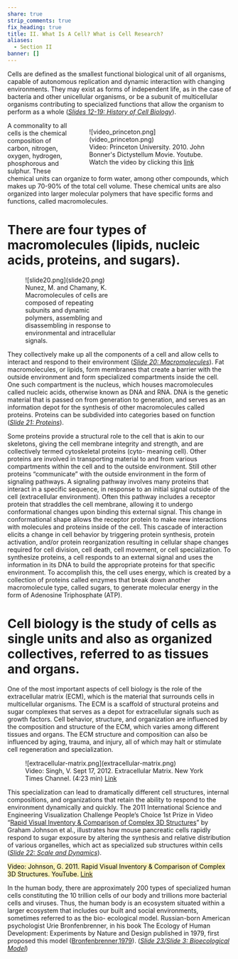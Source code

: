 ```yaml
---
share: true
strip_comments: true
fix_heading: true
title: II. What Is A Cell? What is Cell Research?
aliases:
  - Section II
banner: []
---
```

Cells are defined as the smallest functional biological unit of all organisms, capable of autonomous replication and dynamic interaction with changing environments. They may exist as forms of independent life, as in the case of bacteria and other unicellular organisms, or be a subunit of multicellular organisms contributing to specialized functions that allow the organism to perform as a whole (*[Slides 12-19: History of Cell Biology](http://stemcellcurriculum.org/slidesets.html)*).

<figure markdown style="float:right; width:20em;">
  ![video_princeton.png](video_princeton.png)
  <figcaption>Video: Princeton University. 2010. John Bonner's Dictystellum Movie. Youtube. Watch the video by clicking this <a href="https://youtu.be/bkVhLJLG7ug">link</a></figcaption>
</figure>

A commonality to all cells is the chemical composition of carbon, nitrogen, oxygen, hydrogen, phosphorous and sulphur. These chemical units can organize to form water, among other compounds, which makes up 70-90% of the total cell volume. These chemical units are also organized into larger molecular polymers that have specific forms and functions, called macromolecules.


# There are four types of macromolecules (lipids, nucleic acids, proteins, and sugars).


<figure markdown style="width:15em;">
  ![slide20.png](slide20.png)
  <figcaption>Nunez, M. and Chamany, K. Macromolecules of cells are composed of repeating subunits and dynamic polymers, assembling and disassembling in response to environmental and intracellular signals.</figcaption>
</figure>

They collectively make up all the components of a cell and allow cells to interact and respond to their environment (*[Slide 20: Macromolecules](http://stemcellcurriculum.org/slidesets.html)*). Fat macromolecules, or lipids, form membranes that create a barrier with the outside environment and form specialized compartments inside the cell. One such compartment is the nucleus, which houses macromolecules called nucleic acids, otherwise known as DNA and RNA. DNA is the genetic material that is passed on from generation to generation, and serves as an information depot for the synthesis of other macromolecules called proteins. Proteins can be subdivided into categories based on function (*[Slide 21: Proteins](http://stemcellcurriculum.org/slidesets.html)*).

Some proteins provide a structural role to the cell that is akin to our skeletons, giving the cell membrane integrity and strength, and are collectively termed cytoskeletal proteins (cyto- meaning cell). Other proteins are involved in transporting material to and from various compartments within the cell and to the outside environment. Still other proteins “communicate” with the outside environment in the form of signaling pathways. A signaling pathway involves many proteins that interact in a specific sequence, in response to an initial signal outside of the cell (extracellular environment). Often this pathway includes a receptor protein that straddles the cell membrane, allowing it to undergo conformational changes upon binding this external signal. This change in conformational shape allows the receptor protein to make new interactions with molecules and proteins inside of the cell. This cascade of interaction elicits a change in cell behavior by triggering protein synthesis, protein activation, and/or protein reorganization resulting in cellular shape changes required for cell division, cell death, cell movement, or cell specialization. To synthesize proteins, a cell responds to an external signal and uses the information in its DNA to build the appropriate proteins for that specific environment. To accomplish this, the cell uses energy, which is created by a collection of proteins called enzymes that break down another macromolecule type, called sugars, to generate molecular energy in the form of Adenosine Triphosphate (ATP).

# Cell biology is the study of cells as single units and also as organized collectives, referred to as tissues and organs.

One of the most important aspects of cell biology is the role of the extracellular matrix (ECM), which is the material that surrounds cells in multicellular organisms. The ECM is a scaffold of structural proteins and sugar complexes that serves as a depot for extracellular signals such as growth factors. Cell behavior, structure, and organization are influenced by the composition and structure of the ECM, which varies among different tissues and organs. The ECM structure and composition can also be influenced by aging, trauma, and injury, all of which may halt or stimulate cell regeneration and specialization.

<figure markdown style="width:30em;">
  ![extracellular-matrix.png](extracellular-matrix.png)
  <figcaption>Video: Singh, V. Sept 17, 2012. Extracellular Matrix. New York Times Channel. (4:23 min) <a href="http://www.nytimes.com/video/health/research/100000001773152/extracellular-matrix.html?action=click&contentCollection=health&module=embedded®ion=caption&pgtype=article">Link</a></figcaption>
</figure>

This specialization can lead to dramatically different cell structures, internal compositions, and organizations that retain the ability to respond to the environment dynamically and quickly. The 2011 International Science and Engineering Visualization Challenge People’s Choice 1st Prize in Video “[Rapid Visual Inventory & Comparison of Complex 3D Structures](https://www.youtube.com/watch?v=Dl1ufW3cj4g)” by Graham Johnson et al., illustrates how mouse pancreatic cells rapidly respond to sugar exposure by altering the synthesis and relative distribution of various organelles, which act as specialized sub structures within cells (*[Slide 22: Scale and Dynamics](http://stemcellcurriculum.org/slidesets.html)*).

<mark style="background: #FFF3A3A6;">Video: Johnson, G. 2011. Rapid Visual Inventory & Comparison of Complex 3D Structures. YouTube. [Link](https://www.youtube.com/watch?v=Dl1ufW3cj4g)</mark>

In the human body, there are approximately 200 types of specialized human cells constituting the 10 trillion cells of our body and trillions more bacterial cells and viruses. Thus, the human body is an ecosystem situated within a larger ecosystem that includes our built and social environments, sometimes referred to as the bio- ecological model. Russian-born American psychologist Urie Bronfenbrenner, in his book The Ecology of Human Development: Experiments by Nature and Design published in 1979, first proposed this model ([Bronfenbrenner,1979](https://books.google.com/books/about/THE_ECOLOGY_OF_HUMAN_DEVELOPMENT.html?id=OCmbzWka6xUC)). (*[Slide 23/Slide 3: Bioecological Model](http://stemcellcurriculum.org/slidesets.html)*)
